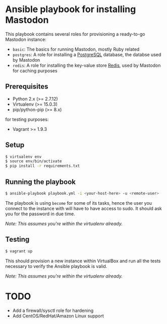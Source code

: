 # Ansible playbook for installing Mastodon

This playbook contains several roles for provisioning a ready-to-go Mastodon instance:

- `basic`: The basics for running Mastodon, mostly Ruby related
- `postgres`: A role for installing a [PostgreSQL](https://www.postgresql.org/) database, the databse used by Mastodon
- `redis`: A role for installing the key-value store [Redis](https://redis.io), used by Mastodon for caching purposes

## Prerequisites

- Python 2.x (>= 2.7.12)
- Virtualenv (>= 15.0.3)
- pip/python-pip (>= 8.x)

for testing purposes:

- Vagrant >= 1.9.3

## Setup

```sh
$ virtualenv env
$ source env/bin/activate
$ pip install -r requirements.txt
```
## Running the playbook

```sh
$ ansible-playbook playbook.yml -i <your-host-here> -u <remote-user>
```

The playbook is using `become` for some of its tasks, hence the user you connect to the instance with will have to have access to sudo. It should ask you for the password in due time.

_Note: This assumes you're within the virtualenv already._

## Testing

```sh
$ vagrant up
```

This should provision a new instance within VirtualBox and run all the tests necessary to verify the Ansible playbook is valid.

_Note: This assumes you're within the virtualenv already._

# TODO

- Add a firewall/sysctl role for hardening
- Add CentOS/RedHat/Amazon Linux support
